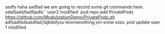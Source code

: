 asdfs
haha  sadfad we are going to record some git commands here.
sdalfjadslfadlfjadls``
user2 modified`
pod repo add PrivatePods https://github.com/ModulizationDemo/PrivatePods.git
adfsadfadsasdfad;fajkdsfyou knonwnothing jon snow  ssss.
pod update
user 1 modified.
```
